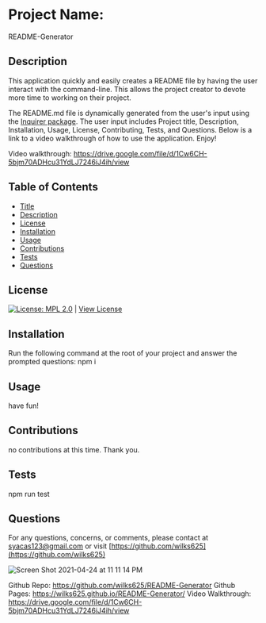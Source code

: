 
# Project Name:
README-Generator

## Description
This application quickly and easily creates a README file by having the user interact with the command-line. This allows the project creator to devote more time to working on their project.

The README.md file is dynamically generated from the user's input using the [Inquirer package](https://www.npmjs.com/package/inquirer). The user input includes Project title, Description, Installation, Usage, License, Contributing, Tests, and Questions. Below is a link to a video walkthrough of how to use the application. Enjoy!

Video walkthrough: https://drive.google.com/file/d/1Cw6CH-5bjm70ADHcu31YdLJ7246iJ4ih/view

## Table of Contents
- [Title](#Project-Name)
- [Description](#Description)
- [License](#License)
- [Installation](#Installation)
- [Usage](#Usage)
- [Contributions](#Contributions)
- [Tests](#Tests)
- [Questions](#Questions)

## License
[![License: MPL 2.0](https://img.shields.io/badge/License-MPL%202.0-brightgreen.svg)](https://opensource.org/licenses/MPL-2.0) | [View License](https://opensource.org/licenses/MPL-2.0)

## Installation 
Run the following command at the root of your project and answer the prompted questions:
npm i

## Usage
have fun!

## Contributions
no contributions at this time. Thank you.

## Tests
npm run test

## Questions
For any questions, concerns, or comments, please contact at syacas123@gmail.com or visit [https://github.com/wilks625](https://github.com/wilks625)

![Screen Shot 2021-04-24 at 11 11 14 PM](https://user-images.githubusercontent.com/76915726/115979813-156a7180-a556-11eb-89a5-e10f4153f354.png)


Github Repo: https://github.com/wilks625/README-Generator
Github Pages: https://wilks625.github.io/README-Generator/
Video Walkthrough: https://drive.google.com/file/d/1Cw6CH-5bjm70ADHcu31YdLJ7246iJ4ih/view
